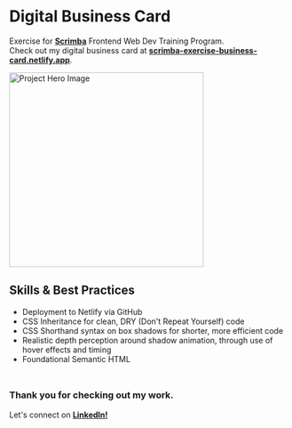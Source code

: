 # __Digital Business Card__
Exercise for <a href="https://v2.scrimba.com">__Scrimba__</a> Frontend Web Dev Training Program.<br/>
Check out my digital business card at <a href="https://scrimba-exercise-business-card.netlify.app/">__scrimba-exercise-business-card.netlify.app__</a>.

<img src="https://github.com/user-attachments/assets/05d812ef-3017-4a2d-8561-c4e91942bfec" alt="Project Hero Image" width="350">

## __Skills & Best Practices__
- Deployment to Netlify via GitHub
- CSS Inheritance for clean, DRY (Don't Repeat Yourself) code
- CSS Shorthand syntax on box shadows for shorter, more efficient code
- Realistic depth perception around shadow animation, through use of hover effects and timing
- Foundational Semantic HTML
<br/> <br/>

##
### __Thank you for checking out my work.__
Let's connect on <a href="https://www.linkedin.com/in/filip-herbst/">__LinkedIn!__</a>

